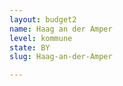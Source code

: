 ```yaml
---
layout: budget2
name: Haag an der Amper
level: kommune
state: BY
slug: Haag-an-der-Amper

---
```




